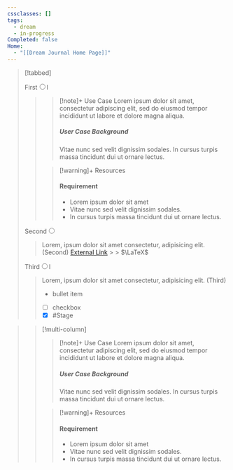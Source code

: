 ```yaml
---
cssclasses: []
tags:
  - dream
  - in-progress
Completed: false
Home:
  - "[[Dream Journal Home Page]]"
---
```

> [!tabbed]
>
> <label>First<input type="radio" name="test" />l</label>
>
>>
>>
>>> [!note]+ Use Case
>>> Lorem ipsum dolor sit amet, consectetur adipiscing elit, sed do eiusmod tempor incididunt ut labore et dolore magna aliqua.
>>> ##### User Case Background
>>> Vitae nunc sed velit dignissim sodales. In cursus turpis massa tincidunt dui ut ornare lectus.
>>
>>> [!warning]+ Resources
>>> #### Requirement
>>> - Lorem ipsum dolor sit amet
>>> - Vitae nunc sed velit dignissim sodales.
>>> - In cursus turpis massa tincidunt dui ut ornare lectus.
>
> <label>Second<input type="radio" name="test" /></label>
>
> > Lorem, ipsum dolor sit amet consectetur, adipisicing elit. (Second)
> > [External Link](https://google.com) > > $\LaTeX$
>
> <label>Third<input type="radio" name="test" />l</label>
>
> > Lorem, ipsum dolor sit amet consectetur, adipisicing elit. (Third)
> >
> > - bullet item
> > - [ ] checkbox
> > - [x] #Stage


>> [!multi-column]
>>
>>> [!note]+ Use Case
>>> Lorem ipsum dolor sit amet, consectetur adipiscing elit, sed do eiusmod tempor incididunt ut labore et dolore magna aliqua.
>>> ##### User Case Background
>>> Vitae nunc sed velit dignissim sodales. In cursus turpis massa tincidunt dui ut ornare lectus.
>>
>>> [!warning]+ Resources
>>> #### Requirement
>>> - Lorem ipsum dolor sit amet
>>> - Vitae nunc sed velit dignissim sodales.
>>> - In cursus turpis massa tincidunt dui ut ornare lectus.